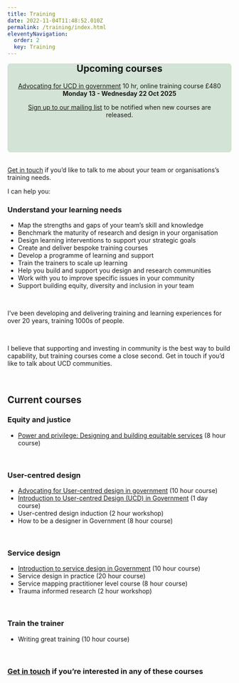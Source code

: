 ```yaml
---
title: Training
date: 2022-11-04T11:48:52.010Z
permalink: /training/index.html
eleventyNavigation:
  order: 2
  key: Training
---
```

<div style="padding: 20px; background-color: #d3e3d5; border-radius: 7px">
<header style="margin-top: -50px;">  

## Upcoming courses

[Advocating for UCD in government](https://www.tickettailor.com/events/claragreo/1796918)
10 hr, online training course
£480 
**Monday 13 - Wednesday 22 Oct 2025**

[Sign up to our mailing list](https://buttondown.com/ucdtraining) to be notified when new courses are released. 

<p></div>
<br />

[Get in touch](/contact/index.html) if you’d like to talk to me about your team or organisations’s training needs. 

I can help you:

<h3>Understand your learning needs</h3>

* Map the strengths and gaps of your team’s skill and knowledge
* Benchmark the maturity of research and design in your organisation
* Design learning interventions to support your strategic goals
  <br>
* Create and deliver bespoke training courses
* Develop a programme of learning and support
* Train the trainers to scale up learning
  <br>
* Help you build and support you design and research communities
* Work with you to improve specific issues in your community
* Support building equity, diversity and inclusion in your team

 <br>

I’ve been developing and delivering training and learning experiences for over 20 years, training 1000s of people.

 <br>
  

I believe that supporting and investing in community is the best way to build capability, but training courses come a close second. Get in touch if you’d like to talk about UCD communities.

<br>

## Current courses

### Equity and justice

* [Power and privilege: Designing and building equitable services](https://docs.google.com/document/d/1kAlQ9hp3AwUjRV_ov6E2T2Ix28IAzdEH_ENbwW13pUk/edit#heading=h.ssskjtmeglh0) (8 hour course)

<br>

### User-centred design

* [Advocating for User-centred design in government](https://www.tickettailor.com/events/ignaciaandclara/1656762) (10 hour course)
* [Introduction to User-centred Design (UCD) in Government](https://www.tickettailor.com/events/claragreo/1683896) (1 day course)
* User-centred design induction (2 hour workshop)
* How to be a designer in Government (8 hour course)

<br>

### Service design

* [Introduction to service design in Government](https://claragreo.com/posts/Introduction-to-service-design-in-Government:-training-course/) (10 hour course)
* Service design in practice (20 hour course)
* Service mapping practitioner level course (8 hour course)
* Trauma informed research (2 hour workshop)

<br>

### Train the trainer

* Writing great training (10 hour course)

<br>

### [Get in touch](/contact/index.html) if you’re interested in any of these courses
